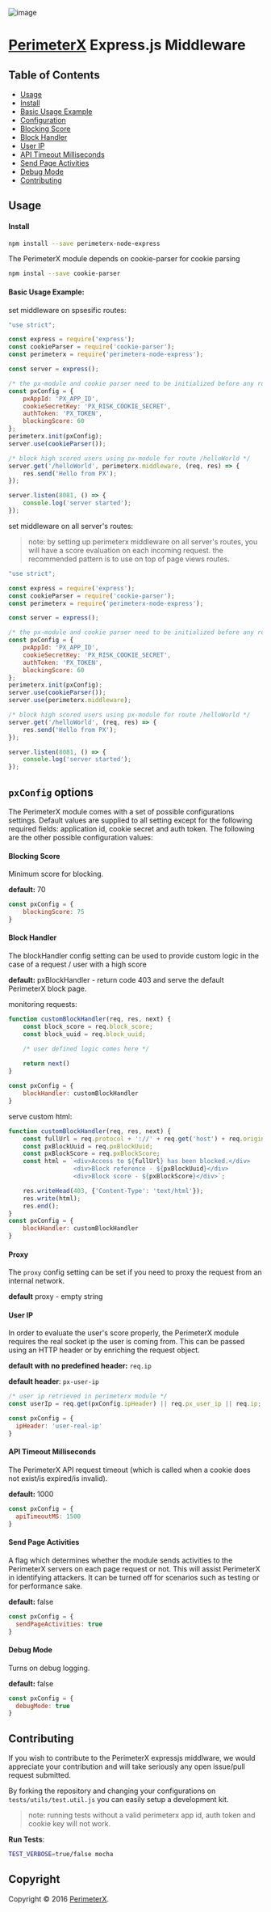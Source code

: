 ![image](https://843a2be0f3083c485676508ff87beaf088a889c0-www.googledrive.com/host/0B_r_WoIa581oY01QMWNVUElyM2M)

# [PerimeterX](http://www.perimeterx.com) Express.js Middleware

## Table of Contents

* [Usage](#usage)
 * [Install](#usage-installation)
 * [Basic Usage Example](#basic-usage)
* [Configuration](#pxConfig)
 * [Blocking Score](#blockingScore)
 * [Block Handler](#blockHandler)
 * [User IP](#userIp)
 * [API Timeout Milliseconds](#apiTimeoutMS)
 * [Send Page Activities](#sendPageActivities)
 * [Debug Mode](#debugMode)
* [Contributing](#contributing)

## <a name="usage"></a> Usage

#### <a name="usage-installation"></a> Install

```bash
npm install --save perimeterx-node-express
```

The PerimeterX module depends on cookie-parser for cookie parsing

```bash
npm instal --save cookie-parser
```

#### <a name="basic-usage"></a> Basic Usage Example:

set middleware on spsesific routes:

```javascript
"use strict";

const express = require('express');
const cookieParser = require('cookie-parser');
const perimeterx = require('perimeterx-node-express');

const server = express();

/* the px-module and cookie parser need to be initialized before any route usage */
const pxConfig = {
    pxAppId: 'PX_APP_ID',
    cookieSecretKey: 'PX_RISK_COOKIE_SECRET',
    authToken: 'PX_TOKEN',
    blockingScore: 60
};
perimeterx.init(pxConfig);
server.use(cookieParser());

/* block high scored users using px-module for route /helloWorld */
server.get('/helloWorld', perimeterx.middleware, (req, res) => {
    res.send('Hello from PX');
});

server.listen(8081, () => {
    console.log('server started');
});
```
set middleware on all server's routes:
> note: by setting up perimeterx middleware on all server's routes, you will have a score evaluation on each incoming request. the recommended pattern is to use on top of page views routes.

```javascript
"use strict";

const express = require('express');
const cookieParser = require('cookie-parser');
const perimeterx = require('perimeterx-node-express');

const server = express();

/* the px-module and cookie parser need to be initialized before any route usage */
const pxConfig = {
    pxAppId: 'PX_APP_ID',
    cookieSecretKey: 'PX_RISK_COOKIE_SECRET',
    authToken: 'PX_TOKEN',
    blockingScore: 60
};
perimeterx.init(pxConfig);
server.use(cookieParser());
server.use(perimeterx.middleware);

/* block high scored users using px-module for route /helloWorld */
server.get('/helloWorld', (req, res) => {
    res.send('Hello from PX');
});

server.listen(8081, () => {
    console.log('server started');
});
```

## <a name="pxConfig"></a> `pxConfig` options

The PerimeterX module comes with a set of possible configurations settings. Default values are supplied to all setting except for the following required fields: application id, cookie secret and auth token.
The following are the other possible configuration values:

#### <a name="blockingScore"></a> Blocking Score

Minimum score for blocking.

**default:** 70

```javascript
const pxConfig = {
    blockingScore: 75
}
```

#### <a name="blockHandler"></a> Block Handler

The blockHandler config setting can be used to provide custom logic in the case of a request / user with a high score

**default:** pxBlockHandler - return code 403 and serve the default PerimeterX block page.

monitoring requests:

```javascript
function customBlockHandler(req, res, next) {
    const block_score = req.block_score;
    const block_uuid = req.block_uuid;

    /* user defined logic comes here */
    
    return next()
}

const pxConfig = {
    blockHandler: customBlockHandler
}
```

serve custom html:

```javascript
function customBlockHandler(req, res, next) {
    const fullUrl = req.protocol + '://' + req.get('host') + req.originalUrl;
    const pxBlockUuid = req.pxBlockUuid;
    const pxBlockScore = req.pxBlockScore;
    const html = `<div>Access to ${fullUrl} has been blocked.</div>
                  <div>Block reference - ${pxBlockUuid}</div>
                  <div>Block score - ${pxBlockScore}</div>`;

    res.writeHead(403, {'Content-Type': 'text/html'});
    res.write(html);
    res.end();
}
const pxConfig = {
    blockHandler: customBlockHandler
}
```

#### <a name="proxy"></a> Proxy

The `proxy` config setting can be set if you need to proxy the request from an internal network.

**default** proxy - empty string

#### <a name="userIp"></a> User IP

In order to evaluate the user's score properly, the PerimeterX module requires the real socket ip the user is coming from. This can be passed using an HTTP header or by enriching the request object.

**default with no predefined header:** `req.ip`

**default header**: `px-user-ip`

```javascript
/* user ip retrieved in perimeterx module */
const userIp = req.get(pxConfig.ipHeader) || req.px_user_ip || req.ip;

const pxConfig = {
  ipHeader: 'user-real-ip'
}
```

#### <a name="apiTimeoutMS"></a> API Timeout Milliseconds

The PerimeterX API request timeout (which is called when a cookie does not exist/is expired/is invalid).

**default:** 1000

```javascript
const pxConfig = {
  apiTimeoutMS: 1500
}
```

#### <a name="sendPageActivities"></a> Send Page Activities

A flag which determines whether the module sends activities to the PerimeterX servers on each page request or not. This will assist PerimeterX in identifying attackers. It can be turned off for scenarios such as testing or for performance sake.

**default:** false

```javascript
const pxConfig = {
  sendPageActivities: true
}
```

#### <a name="debugMode"></a> Debug Mode

Turns on debug logging.

**default:** false

```javascript
const pxConfig = {
  debugMode: true
}
```

## <a name="contributing"></a> Contributing
If you wish to contribute to the PerimeterX expressjs middlware, we would appreciate your contribution and will take seriously any open issue/pull request submitted.

By forking the repository and changing your configurations on `tests/utils/test.util.js` you can easily setup a development kit.

> note: running tests without a valid perimeterx app id, auth token and cookie key will not work.

**Run Tests**:

```bash
TEST_VERBOSE=true/false mocha
```

## Copyright

Copyright &copy; 2016 [PerimeterX](http://www.perimetrex.com).
